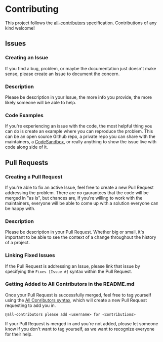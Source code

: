 # Contributing

This project follows the [all-contributors](https://github.com/all-contributors/all-contributors) specification. Contributions of any kind welcome!

## Issues

### Creating an Issue

If you find a bug, problem, or maybe the documentation just doesn't make sense, please create an Issue to document the concern.

### Description

Please be description in your Issue, the more info you provide, the more likely someone will be able to help.

### Code Examples

If you're experiencing an issue with the code, the most helpful thing you can do is create an example where you can reproduce the problem. This can be an open source Github repo, a private repo you can share with the maintainers, a [CodeSandbox](https://codesandbox.io/), or really anything to show the issue live with code along side of it.

## Pull Requests

### Creating a Pull Request

If you're able to fix an active Issue, feel free to create a new Pull Request addressing the problem. There are no gaurantees that the code will be merged in "as is", but chances are, if you're willing to work with the maintainers, everyone will be able to come up with a solution everyone can be happy with.

### Description

Please be description in your Pull Request. Whether big or small, it's important to be able to see the context of a change throughout the history of a project.

### Linking Fixed Issues

If the Pull Request is addressing an Issue, please link that issue by specifying the `Fixes [Issue #]` syntax within the Pull Request.

### Getting Added to All Contributors in the README.md

Once your Pull Request is successfully merged, feel free to tag yourself using the [All Conributors syntax](https://allcontributors.org/docs/en/bot/usage), which will create a new Pull Request requesting to add you in.

```
@all-contributors please add <username> for <contributions>
```

If your Pull Request is merged in and you're not added, please let someone know if you don't want to tag yourself, as we want to recognize everyone for their help.
